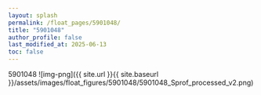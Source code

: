 ```yaml
---
layout: splash
permalink: /float_pages/5901048/
title: "5901048"
author_profile: false
last_modified_at: 2025-06-13
toc: false
---
```

 
5901048
![img-png]({{ site.url }}{{ site.baseurl }}/assets/images/float_figures/5901048/5901048_Sprof_processed_v2.png)